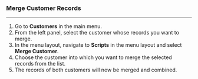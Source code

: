 ### Merge Customer Records
_______

1. Go to **Customers** in the main menu.
2. From the left panel, select the customer whose records you want to merge.
3. In the menu layout, navigate to **Scripts** in the menu layout and select **Merge Customer**.
4. Choose the customer into which you want to merge the selected records from the list.
5. The records of both customers will now be merged and combined.

